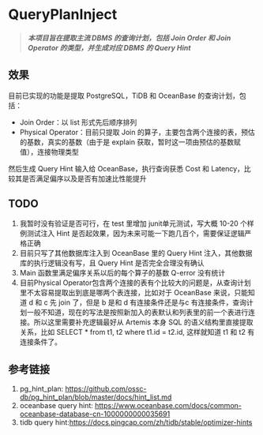 # QueryPlanInject

> ##### 本项目旨在提取主流 DBMS 的查询计划，包括 Join Order 和 Join Operator 的类型，并生成对应 DBMS 的 Query Hint

## 效果

目前已实现的功能是提取 PostgreSQL，TiDB 和 OceanBase 的查询计划，包括：

- Join Order：以 list 形式先后顺序排列
- Physical Operator：目前只提取 Join 的算子，主要包含两个连接的表，预估的基数，真实的基数（由于是 explain 获取，暂时这一项由预估的基数赋值），连接物理类型

然后生成 Query Hint 输入给 OceanBase，执行查询获悉 Cost 和 Latency，比较其是否满足偏序以及是否有加速比性能提升



## TODO

1. 我暂时没有验证是否可行，在 test 里增加 junit单元测试，写大概 10-20 个样例测试注入 Hint 是否起效果，因为未来可能一下跑几百个，需要保证逻辑严格正确
2. 目前只写了其他数据库注入到 OceanBase 里的 Query Hint 注入，其他数据库的执行逻辑没有写，且 Query Hint 是否完全合理没有确认
3.  Main 函数里满足偏序关系以后的每个算子的基数 Q-error 没有统计
4. 目前Physical Operator包含两个连接的表有个比较大的问题是，从查询计划里不太容易提取出到底是哪两个表连接，比如对于 OceanBase 来说，只能知道 d 和 c 先 join 了，但是 b 是和 d 有连接条件还是与c 有连接条件，查询计划一般不知道，现在的写法是按照新加入的表默认和列表里的前一个表进行连接。所以这里需要补充逻辑最好从 Artemis 本身 SQL 的语义结构里直接提取关系，比如 SELECT * from t1, t2 where t1.id = t2.id, 这样就知道 t1 和  t2 有连接条件了。



## 参考链接

1. pg_hint_plan: https://github.com/ossc-db/pg_hint_plan/blob/master/docs/hint_list.md
2. oceanbase query hint: https://www.oceanbase.com/docs/common-oceanbase-database-cn-1000000000035691
3. tidb query hint:https://docs.pingcap.com/zh/tidb/stable/optimizer-hints

